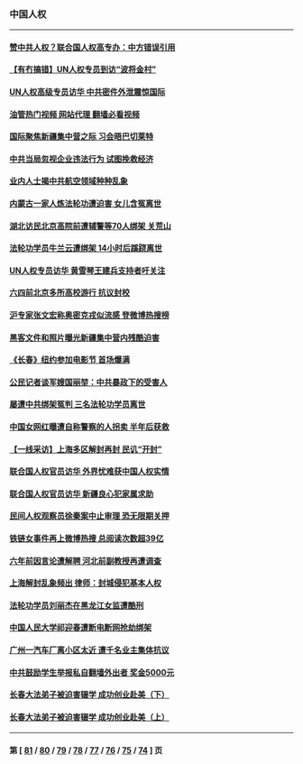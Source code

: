 ### 中国人权
---
#### [赞中共人权？联合国人权高专办：中方错误引用](../../pages/ncid278/n13745933.md?05272045) 
#### [【有冇搞错】UN人权专员到访“波将金村”](../../pages/ncid278/n13745359.md?05272045) 
#### [UN人权高级专员访华 中共密件外泄震惊国际](../../pages/ncid278/n13745817.md?05272045) 
#### [油管热门视频 网站代理 翻墙必看视频](http://209.222.30.114:81/youtube.html?05272045)
#### [国际聚焦新疆集中营之际 习会晤巴切莱特](../../pages/ncid278/n13745118.md?05272045) 
#### [中共当局忽视企业违法行为 试图挽救经济](../../pages/ncid278/n13745568.md?05272045) 
#### [业内人士揭中共航空领域种种乱象](../../pages/ncid278/n13745602.md?05272045) 
#### [内蒙古一家人炼法轮功遭迫害 女儿含冤离世](../../pages/ncid278/n13744475.md?05272045) 
#### [湖北访民北京高院前遭辅警等70人绑架 关荒山](../../pages/ncid278/n13745002.md?05272045) 
#### [法轮功学员牛兰云遭绑架 14小时后蹊跷离世](../../pages/ncid278/n13744926.md?05272045) 
#### [UN人权专员访华 黄雪琴王建兵支持者吁关注](../../pages/ncid278/n13744651.md?05272045) 
#### [六四前北京多所高校游行 抗议封校](../../pages/ncid278/n13744574.md?05272045) 
#### [沪专家张文宏称奥密克戎似流感 登微博热搜榜](../../pages/ncid278/n13744510.md?05272045) 
#### [黑客文件和照片曝光新疆集中营内残酷迫害](../../pages/ncid278/n13743846.md?05272045) 
#### [《长春》纽约参加电影节  首场爆满](../../pages/ncid278/n13744183.md?05272045) 
#### [公民记者谈军嫂国丽堃：中共暴政下的受害人](../../pages/ncid278/n13744068.md?05272045) 
#### [屡遭中共绑架冤判 三名法轮功学员离世](../../pages/ncid278/n13743718.md?05272045) 
#### [中国女网红曝遭自称警察的人拐卖 半年后获救](../../pages/ncid278/n13743517.md?05272045) 
#### [【一线采访】上海多区解封再封 民讥“开封”](../../pages/ncid278/n13743050.md?05272045) 
#### [联合国人权官员访华 外界忧难获中国人权实情](../../pages/ncid278/n13743139.md?05272045) 
#### [联合国人权官员访华 新疆良心犯家属求助](../../pages/ncid278/n13742950.md?05272045) 
#### [民间人权观察员徐秦案中止审理 恐无限期关押](../../pages/ncid278/n13742698.md?05272045) 
#### [铁链女事件再上微博热搜 总阅读次数超39亿](../../pages/ncid278/n13742497.md?05272045) 
#### [六年前因言论遭解聘 河北前副教授再遭调查](../../pages/ncid278/n13742115.md?05272045) 
#### [上海解封乱象频出 律师：封城侵犯基本人权](../../pages/ncid278/n13741824.md?05272045) 
#### [法轮功学员刘丽杰在黑龙江女监遭酷刑](../../pages/ncid278/n13740915.md?05272045) 
#### [中国人民大学祁迎春遭断电断网抢劫绑架](../../pages/ncid278/n13730164.md?05272045) 
#### [广州一汽车厂离小区太近 遭千名业主集体抗议](../../pages/ncid278/n13739826.md?05272045) 
#### [中共鼓励学生举报私自翻墙外出者 奖金5000元](../../pages/ncid278/n13739345.md?05272045) 
#### [长春大法弟子被迫害辍学 成功创业赴美（下）](../../pages/ncid278/n13738692.md?05272045) 
#### [长春大法弟子被迫害辍学 成功创业赴美（上）](../../pages/ncid278/n13738681.md?05272045) 

---
#### 第 [ [81](./81.md?05272045) / [80](./80.md?05272045) / [79](./79.md?05272045) / [78](./78.md?05272045) / [77](./77.md?05272045) / [76](./76.md?05272045) / [75](./75.md?05272045) / [74](./74.md?05272045) ] 页
